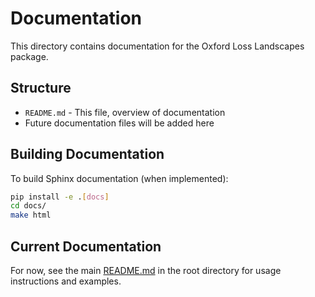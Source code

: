 # Documentation

This directory contains documentation for the Oxford Loss Landscapes package.

## Structure

- `README.md` - This file, overview of documentation
- Future documentation files will be added here

## Building Documentation

To build Sphinx documentation (when implemented):

```bash
pip install -e .[docs]
cd docs/
make html
```

## Current Documentation

For now, see the main [README.md](../README.md) in the root directory for usage instructions and examples.
